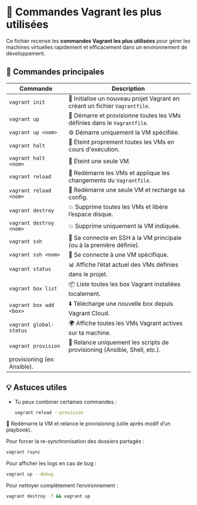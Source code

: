 # 📘 Commandes Vagrant les plus utilisées

Ce fichier recense les **commandes Vagrant les plus utilisées** pour gérer les machines virtuelles rapidement et efficacement dans un environnement de développement.


## 🔧 Commandes principales


| **Commande** | **Description** |
| --- | --- |
| `vagrant init` | 📁 Initialise un nouveau projet Vagrant en créant un fichier `Vagrantfile`. |
| `vagrant up` | 🚀 Démarre et provisionne toutes les VMs définies dans le `Vagrantfile`. |
| `vagrant up <nom>` | ⚙️ Démarre uniquement la VM spécifiée. |
| `vagrant halt` | 🛑 Éteint proprement toutes les VMs en cours d'exécution. |
| `vagrant halt <nom>` | 🛑 Éteint une seule VM. |
| `vagrant reload` | 🔁 Redémarre les VMs et applique les changements du `Vagrantfile`. |
| `vagrant reload <nom>` | 🔁 Redémarre une seule VM et recharge sa config. |
| `vagrant destroy` | 💥 Supprime toutes les VMs et libère l’espace disque. |
| `vagrant destroy <nom>` | 💥 Supprime uniquement la VM indiquée. |
| `vagrant ssh` | 🔐 Se connecte en SSH à la VM principale (ou à la première définie). |
| `vagrant ssh <nom>` | 🔐 Se connecte à une VM spécifique. |
| `vagrant status` | 📊 Affiche l’état actuel des VMs définies dans le projet. |
| `vagrant box list` | 📦 Liste toutes les box Vagrant installées localement. |
| `vagrant box add <box>` | ⬇️ Télécharge une nouvelle box depuis Vagrant Cloud. |
| `vagrant global-status` | 🌍 Affiche toutes les VMs Vagrant actives sur ta machine. |
| `vagrant provision` | 📜 Relance uniquement les scripts de provisioning (Ansible, Shell, etc.). |
provisioning (ex: Ansible).            |


## 💡 Astuces utiles

- Tu peux combiner certaines commandes :
  ```bash
  vagrant reload --provision
🔄 Redémarre la VM et relance le provisioning (utile après modif d’un playbook).

Pour forcer la re-synchronisation des dossiers partagés :

```bash
vagrant rsync
```
Pour afficher les logs en cas de bug :
```bash
vagrant up --debug
```
Pour nettoyer complètement l’environnement :
```bash
vagrant destroy -f && vagrant up
```